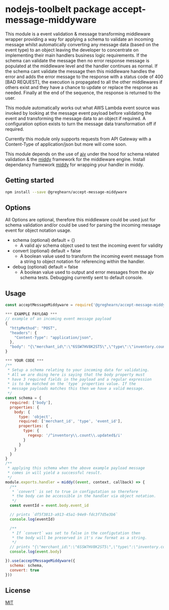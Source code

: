 # nodejs-toolbelt package accept-message-middyware
This module is a event validation & message transforming middleware wrapper providing a way for applying a schema to validate an incoming message whilst automatically converting any message data (based on the event type) to an object leaving the developer to concentrate on implementing their main handlers business logic requirements.
If the schema can validate the message then no error response message is populated at the middleware level and the handler continues as normal.
If the schema cant validate the message then this middleware handles the error and adds the error message to the response with a status code of 400 [BAD REQUEST], the execution is propagated to all the other middlewares if others exist and they have a chance to update or replace the response as needed. 
Finally at the end of the sequence, the response is returned to the user.

This module automatically works out what AWS Lambda event source was invoked by looking at the message event payload before validating the event and transforming the message data to an object if required.
A configuration option exists to turn the message data transformation off if required.

Currently this module only supports requests from API Gateway with a Content-Type of application/json but more will come soon.

This module depends on the use of [ajv](https://www.npmjs.com/package/ajv) under the hood for schema related validation & the [middy](https://www.npmjs.com/package/middy) framework for the middleware engine.
Install dependancy framework [middy](https://www.npmjs.com/package/middy) for wrapping your handler in middy.

## Getting started

```bash
npm install --save @greghearn/accept-message-middyware
```

## Options
All Options are optional, therefore this middleware could be used just for schema validation and/or could be used for parsing the incoming message event for object notation usage.
- schema (optional) default = {}
  - A valid ajv schema object used to test the incoming event for validity
- convert (optional) default = false
  - A boolean value used to transform the incoming event message from a string to object notation for referencing within the handler.
- debug (optional) default = false
  - A boolean value used to output and error messages from the ajv schema tests. Debugging currently sent to default console.

## Usage

```javascript
const acceptMessageMiddyware = require('@greghearn/accept-message-middyware')

*** EXAMPLE PAYLOAD ***
// example of an incoming event message payload
{
  "httpMethod": "POST",
  "headers": {
    "Content-Type": "application/json",
  },
  "body": "{\"merchant_id\":\"6SSW7HV8K2ST5\",\"type\":\"inventory.count.updated\",\"event_id\":\"df5f3813-a913-45a1-94e9-fdc3f7d5e3b6\"}",
}

*** YOUR CODE ***
/**
 * Setup a schema relating to your incoming data for validating.
 * All we are doing here is saying that the body property must 
 * have 3 required fields in the payload and a regular expression 
 * is to be matched on the `type` properties value. If the
 * message payloads matches this then we have a valid message.
 */
const schema = {
  required: ['body'],
  properties: {
    body: {
      type: 'object',
      required: ['merchant_id', 'type', 'event_id'],
      properties: {
        type: {
          regexp: '/^inventory\\.count\\.updated$/i'
        }
      }
    }
  }
}
/**
 * applying this schema when the above example payload message 
 * comes in will yield a successful result.
 */
module.exports.handler = middy((event, context, callback) => { 
  /**
   * `convert` is set to true in configutation so therefore 
   * the body can be accessible in the handler via object notation.
   */
  const eventId = event.body.event_id

  // prints `df5f3813-a913-45a1-94e9-fdc3f7d5e3b6`
  console.log(eventId)

  /**
   * If `convert` was set to false in the configutation then
   * the body will be preserved in it's raw format as a string.
   */
  // prints "{\"merchant_id\":\"6SSW7HV8K2ST5\",\"type\":\"inventory.count.updated\",\"event_id\":\"df5f3813-a913-45a1-94e9-fdc3f7d5e3b6\"}"
  console.log(event.body)

}).use(acceptMessageMiddyware({ 
  schema: schema,
  convert: true
}))

```


## License
[MIT](https://choosealicense.com/licenses/mit/)